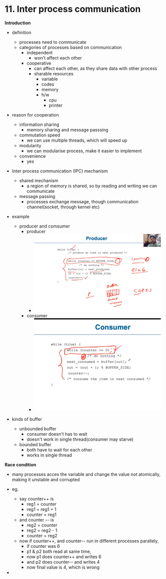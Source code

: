 # 11. Inter process communication

**Introduction**
- definition
	- processes need to communicate
	- categories of processes based on communication
		- independent
			- won't affect each other
		- cooperative
			- can affect each other, as they share data with other process
			- sharable resources 
				- variable
				- codes
				- memory
				- h/w
					- cpu
					- printer

- reason for cooperation
	- information sharing
		- memory sharing and message passsing
	- commutation speed
		- we can use multiple threads, which will speed up
	- modularity
		- we can modularise process, make it easier to implement
	- convenience
		- yes

- Inter process communication (IPC) mechanism
	- shared mechanism
		- a region of memory is shared, so by reading and writing we can communicate
	- message passing
		- processes exchange message, though communication channel(socket, through kernel etc)


- example
	- producer and comsumer
		- producer
			- ![ba7717fa1ea050092b8980751503d348.png](../_resources/f7494927d7cc4f3cb5150ca8e7e3e057.png)
		- consumer
			- ![58565c3f30b4d2788cb7ef9fdf65066a.png](../_resources/611640664bb84b4ab015dfe3475ef393.png)


- kinds of buffer
	- unbounded buffer
		- consumer doesn't has to wait 
		- doesn't work in single thread(consumer may starve)
	- bounded buffer
		- both have to wait for each other
		- works in single thread



**Race condition**
- many processes acces the variable and change the value not atomically, making it unstable and corrupted
- eg.
	- say counter++ is
		- reg1 = counter
		- reg1 = reg1 + 1
		- counter = reg1
	- and counter -- is
		- reg2 = counter
		- reg2 = reg2 - 1
		- counter = reg2
	- now if counter++, and counter-- run in different processes parallely, 
		- if counter was 6
		- p1 & p2 both read at same time, 
		- now p1 does counter++ and writes 6 
		- and p2 does counter-- and writes 4
		- now final value is 4, which is wrong

- 
